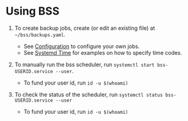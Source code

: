 # Using BSS

1. To create backup jobs, create (or edit an existing file) at `~/bss/backups.yaml`. 
    - See [Configuration](Configuration.md) to configure your own jobs.
    - See [Systemd Time](SystemdTime.md) for examples on how to specify time codes.

2. To manually run the bss scheduler, run `systemctl start bss-USERID.service --user`.
    - To fund your user id, run `id -u $(whoami)`

3. To check the status of the scheduler, run `systemctl status bss-USERID.service --user`
    - To fund your user id, run `id -u $(whoami)`
